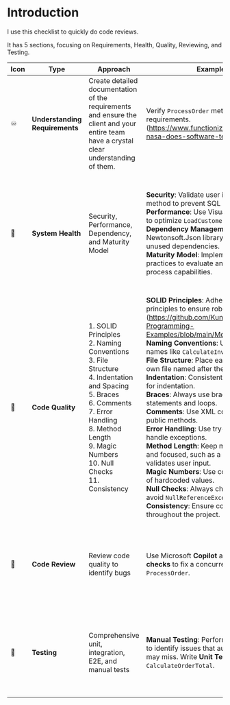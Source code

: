 # Introduction
I use this checklist to quickly do code reviews.

It has 5 sections, focusing on Requirements, Health, Quality, Reviewing, and Testing.

| **Icon** | **Type**                  | **Approach**                                                                                 | **Examples**                                                                                                               | **Why**                                                                 |
|----------|-------------------------------|---------------------------------------------------------------------------------------------|----------------------------------------------------------------------------------------------------------------------------|-------------------------------------------------------------------------|
| ♾️       | **Understanding Requirements** | Create detailed documentation of the requirements and ensure the client and your entire team have a crystal clear understanding of them. | Verify `ProcessOrder` method aligns with requirements. (https://www.functionize.com/blog/how-nasa-does-software-testing-and-qa) | Misunderstanding requirements can lead to building the wrong product, resulting in wasted time, resources, and potential project failure. |
| 🚀       | **System Health**              | Security, Performance, Dependency, and Maturity Model                                      | **Security**: Validate user input in `Login` method to prevent SQL injection.<br>**Performance**: Use Visual Studio Profiler to optimize `LoadCustomerData`.<br>**Dependency Management**: Update Newtonsoft.Json library and remove unused dependencies.<br>**Maturity Model**: Implement CMMI practices to evaluate and improve process capabilities. | Neglecting system integrity can expose the system to severe security breaches, performance bottlenecks, and unstable dependencies, ultimately leading to loss of user trust and system failure. |
| 🧊       | **Code Quality**              | 1. SOLID Principles<br>2. Naming Conventions<br>3. File Structure<br>4. Indentation and Spacing<br>5. Braces<br>6. Comments<br>7. Error Handling<br>8. Method Length<br>9. Magic Numbers<br>10. Null Checks<br>11. Consistency | **SOLID Principles**: Adhere to SOLID principles to ensure robust code design. (https://github.com/Kungfoowiz/SOLID-Programming-Examples/blob/main/MessengerApp.cs)<br>**Naming Conventions**: Use descriptive names like `CalculateInvoiceTotal`.<br>**File Structure**: Place each class in its own file named after the class.<br>**Indentation**: Consistently use 4 spaces for indentation.<br>**Braces**: Always use braces for `if` statements and loops.<br>**Comments**: Use XML comments for public methods.<br>**Error Handling**: Use try-catch blocks to handle exceptions.<br>**Method Length**: Keep methods short and focused, such as a method that only validates user input.<br>**Magic Numbers**: Use constants instead of hardcoded values.<br>**Null Checks**: Always check for null to avoid `NullReferenceException`.<br>**Consistency**: Ensure consistent style throughout the project. | Poor code quality can lead to bugs, technical debt, and increased maintenance costs. |
| 🐞       | **Code Review**               | Review code quality to identify bugs                                                        | Use Microsoft **Copilot** and **manual checks** to fix a concurrency issue in `ProcessOrder`.                                      | Skipping reviews can result in persistent bugs, missed opportunities for improvement, and higher long-term costs due to compounded technical issues. |
| 🧪       | **Testing**                   | Comprehensive unit, integration, E2E, and manual tests                                      | **Manual Testing**: Perform tests manually to identify issues that automated tests may miss. Write **Unit Tests** for `CalculateOrderTotal`. | Inadequate testing can lead to undetected bugs, system failures, and a lack of confidence in the software's reliability and functionality. |
